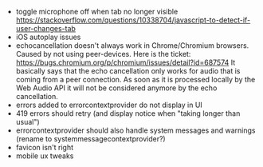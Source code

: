 - toggle microphone off when tab no longer visible https://stackoverflow.com/questions/10338704/javascript-to-detect-if-user-changes-tab
- iOS autoplay issues
- echocancellation doesn't always work in Chrome/Chromium browsers. Caused by not using peer-devices. Here is the ticket: https://bugs.chromium.org/p/chromium/issues/detail?id=687574 It basically says that the echo cancellation only works for audio that is coming from a peer connection. As soon as it is processed locally by the Web Audio API it will not be considered anymore by the echo cancellation.
- errors added to errorcontextprovider do not display in UI
- 419 errors should retry (and display notice when "taking longer than usual")
- errorcontextprovider should also handle system messages and warnings (rename to systemmessagecontextprovider?)
- favicon isn't right
- mobile ux tweaks
